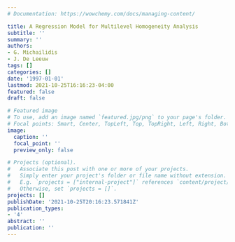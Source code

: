 ```yaml
---
# Documentation: https://wowchemy.com/docs/managing-content/

title: A Regression Model for Multilevel Homogeneity Analysis
subtitle: ''
summary: ''
authors:
- G. Michailidis
- J. De Leeuw
tags: []
categories: []
date: '1997-01-01'
lastmod: 2021-10-25T16:16:23-04:00
featured: false
draft: false

# Featured image
# To use, add an image named `featured.jpg/png` to your page's folder.
# Focal points: Smart, Center, TopLeft, Top, TopRight, Left, Right, BottomLeft, Bottom, BottomRight.
image:
  caption: ''
  focal_point: ''
  preview_only: false

# Projects (optional).
#   Associate this post with one or more of your projects.
#   Simply enter your project's folder or file name without extension.
#   E.g. `projects = ["internal-project"]` references `content/project/deep-learning/index.md`.
#   Otherwise, set `projects = []`.
projects: []
publishDate: '2021-10-25T20:16:23.571841Z'
publication_types:
- '4'
abstract: ''
publication: ''
---
```

